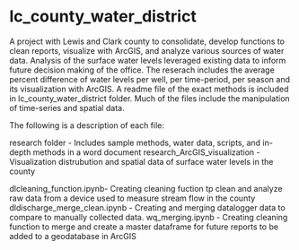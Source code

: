 # lc_county_water_district

A project with Lewis and Clark county to consolidate, develop functions to clean reports, visualize with ArcGIS, and analyze various sources of water data.
Analysis of the surface water levels leveraged existing data to inform future decision making of the office.  The reserach includes the average
percent difference of water levels per well, per time-period, per season and its visualization with ArcGIS.  A  readme file of the exact methods is included in 
lc_county_water_district folder.  Much of the files include the manipulation of time-series and spatial data. 

The following is a description of each file:

research folder - Includes sample methods, water data, scripts, and in-depth methods in a word document
research_ArcGIS_visualization - Visualization distrubution and spatial data of surface water levels in the county 

dlcleaning_function.ipynb- Creating cleaning fuction tp clean and analyze raw data from a device used to measure stream flow in the county 
dldischarge_merge_clean.ipynb - Creating and merging datalogger data to compare to manually collected data.
wq_merging.ipynb - Creating cleaning function to merge and create a master dataframe for future reports to be added to a geodatabase in ArcGIS
